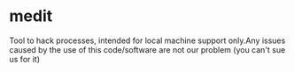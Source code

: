 medit
=====

Tool to hack processes, intended for local machine support only.Any issues caused by the use of this code/software are not our problem (you can't sue us for it)
